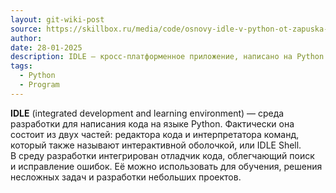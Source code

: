 ```yaml
---
layout: git-wiki-post
source: https://skillbox.ru/media/code/osnovy-idle-v-python-ot-zapuska-do-pervoy-programmy/
author: 
date: 28-01-2025
description: IDLE — кросс-платформенное приложение, написано на Python и Tkinter — библиотеке для создания графических пользовательских интерфейсов (GUI).
tags:
  - Python
  - Program
---
```

**IDLE** (integrated development and learning environment) — среда разработки для написания кода на языке Python. Фактически она состоит из двух частей: редактора кода и интерпретатора команд, который также называют интерактивной оболочкой, или IDLE Shell. В среду разработки интегрирован отладчик кода, облегчающий поиск и исправление ошибок. Её можно использовать для обучения, решения несложных задач и разработки небольших проектов.


